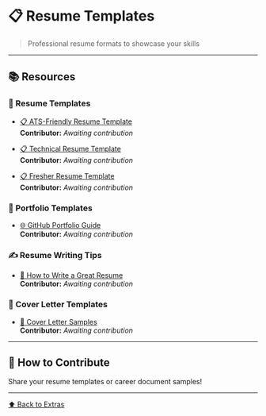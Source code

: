 # 📋 Resume Templates

> Professional resume formats to showcase your skills

---

## 📚 Resources

### 📄 Resume Templates
- [📋 ATS-Friendly Resume Template](https://drive.google.com/...)  
  **Contributor:** *Awaiting contribution*

- [📋 Technical Resume Template](https://drive.google.com/...)  
  **Contributor:** *Awaiting contribution*

- [📋 Fresher Resume Template](https://drive.google.com/...)  
  **Contributor:** *Awaiting contribution*

### 🎨 Portfolio Templates
- [🌐 GitHub Portfolio Guide](https://drive.google.com/...)  
  **Contributor:** *Awaiting contribution*

### ✍️ Resume Writing Tips
- [📖 How to Write a Great Resume](https://drive.google.com/...)  
  **Contributor:** *Awaiting contribution*

### 📧 Cover Letter Templates
- [📝 Cover Letter Samples](https://drive.google.com/...)  
  **Contributor:** *Awaiting contribution*

---

## 🤝 How to Contribute

Share your resume templates or career document samples!

---

[⬆️ Back to Extras](../README.md)
